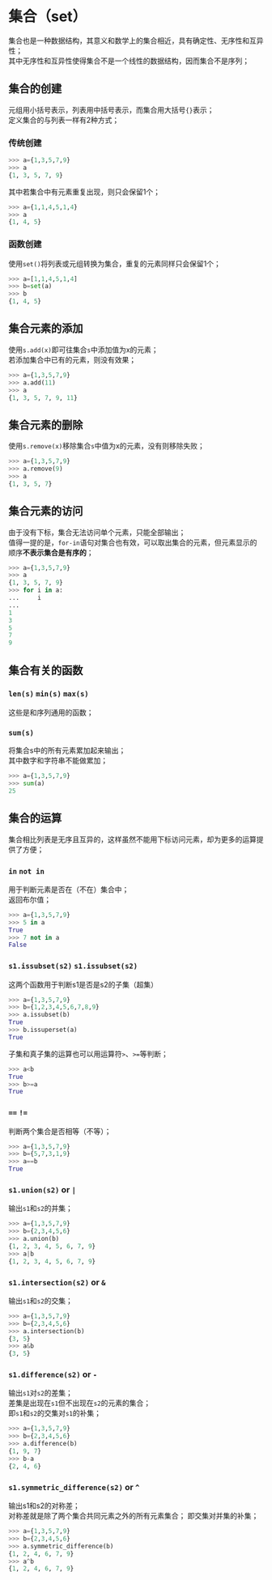 # 集合（set）
集合也是一种数据结构，其意义和数学上的集合相近，具有确定性、无序性和互异性；  
其中无序性和互异性使得集合不是一个线性的数据结构，因而集合不是序列；

## 集合的创建
元组用小括号表示，列表用中括号表示，而集合用大括号`{}`表示；  
定义集合的与列表一样有2种方式；

### 传统创建
```py
>>> a={1,3,5,7,9}
>>> a
{1, 3, 5, 7, 9}
```
其中若集合中有元素重复出现，则只会保留1个；
```py
>>> a={1,1,4,5,1,4}
>>> a
{1, 4, 5}
```

### 函数创建
使用`set()`将列表或元组转换为集合，重复的元素同样只会保留1个；
```py
>>> a=[1,1,4,5,1,4]
>>> b=set(a)
>>> b
{1, 4, 5}
```

## 集合元素的添加
使用`s.add(x)`即可往集合`s`中添加值为x的元素；  
若添加集合中已有的元素，则没有效果；
```py
>>> a={1,3,5,7,9}
>>> a.add(11)
>>> a
{1, 3, 5, 7, 9, 11}
```

## 集合元素的删除
使用`s.remove(x)`移除集合`s`中值为x的元素，没有则移除失败；
```py
>>> a={1,3,5,7,9}
>>> a.remove(9)
>>> a
{1, 3, 5, 7}
```

## 集合元素的访问
由于没有下标，集合无法访问单个元素，只能全部输出；  
值得一提的是，`for-in`语句对集合也有效，可以取出集合的元素，但元素显示的顺序**不表示集合是有序的**；

```py
>>> a={1,3,5,7,9}
>>> a
{1, 3, 5, 7, 9}
>>> for i in a:
...     i
...
1
3
5
7
9
```

## 集合有关的函数
### `len(s)` `min(s)` `max(s)`
这些是和序列通用的函数；

### `sum(s)`
将集合s中的所有元素累加起来输出；  
其中数字和字符串不能做累加；
```py
>>> a={1,3,5,7,9}
>>> sum(a)
25
```

## 集合的运算
集合相比列表是无序且互异的，这样虽然不能用下标访问元素，却为更多的运算提供了方便；  

### `in` `not in`
用于判断元素是否在（不在）集合中；  
返回布尔值；
```py
>>> a={1,3,5,7,9}
>>> 5 in a
True
>>> 7 not in a
False
```

### `s1.issubset(s2)` `s1.issubset(s2)`
这两个函数用于判断s1是否是s2的子集（超集）
```py
>>> a={1,3,5,7,9}
>>> b={1,2,3,4,5,6,7,8,9}
>>> a.issubset(b) 
True
>>> b.issuperset(a)
True
```
子集和真子集的运算也可以用运算符`>`、`>=`等判断；
```py
>>> a<b
True
>>> b>=a
True
```

### `==` `!=`
判断两个集合是否相等（不等）；
```py
>>> a={1,3,5,7,9}
>>> b={5,7,3,1,9}
>>> a==b
True
```

### `s1.union(s2)` or `|`
输出`s1`和`s2`的并集；
```py
>>> a={1,3,5,7,9}
>>> b={2,3,4,5,6}
>>> a.union(b)
{1, 2, 3, 4, 5, 6, 7, 9}
>>> a|b
{1, 2, 3, 4, 5, 6, 7, 9}
```

### `s1.intersection(s2)` or `&`
输出`s1`和`s2`的交集；
```py
>>> a={1,3,5,7,9}
>>> b={2,3,4,5,6}
>>> a.intersection(b)
{3, 5}
>>> a&b
{3, 5}
```

### `s1.difference(s2)` or `-`
输出`s1`对`s2`的差集；  
差集是出现在`s1`但不出现在`s2`的元素的集合；  
即`s1`和`s2`的交集对`s1`的补集；
```py
>>> a={1,3,5,7,9}
>>> b={2,3,4,5,6}
>>> a.difference(b)
{1, 9, 7}
>>> b-a
{2, 4, 6}
```

### `s1.symmetric_difference(s2)` or `^`
输出s1和s2的对称差；  
对称差就是除了两个集合共同元素之外的所有元素集合；
即交集对并集的补集；
```py
>>> a={1,3,5,7,9}
>>> b={2,3,4,5,6}
>>> a.symmetric_difference(b)  
{1, 2, 4, 6, 7, 9}
>>> a^b
{1, 2, 4, 6, 7, 9}
```
